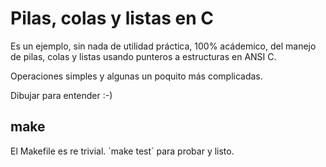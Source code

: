 # Pilas, colas y listas en C

Es un ejemplo, sin nada de utilidad práctica, 100% acádemico, del manejo de pilas, colas y listas usando punteros a estructuras en ANSI C.

Operaciones simples y algunas un poquito más complicadas.

Dibujar para entender :-)

## make

El Makefile es re trivial. ´make test´ para probar y listo.
